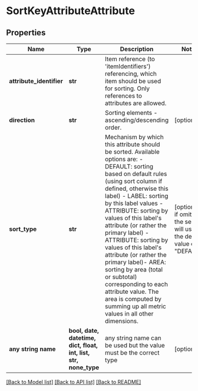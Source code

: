 # SortKeyAttributeAttribute


## Properties
Name | Type | Description | Notes
------------ | ------------- | ------------- | -------------
**attribute_identifier** | **str** | Item reference (to &#39;itemIdentifiers&#39;) referencing, which item should be used for sorting. Only references to attributes are allowed. | 
**direction** | **str** | Sorting elements - ascending/descending order. | [optional] 
**sort_type** | **str** | Mechanism by which this attribute should be sorted. Available options are: - DEFAULT: sorting based on default rules (using sort column if defined, otherwise this label)  - LABEL: sorting by this label values  - ATTRIBUTE: sorting by values of this label&#39;s attribute (or rather the primary label)  - ATTRIBUTE: sorting by values of this label&#39;s attribute (or rather the primary label)- AREA: sorting by area (total or subtotal) corresponding to each attribute value. The area is computed by summing up all metric values in all other dimensions. | [optional]  if omitted the server will use the default value of "DEFAULT"
**any string name** | **bool, date, datetime, dict, float, int, list, str, none_type** | any string name can be used but the value must be the correct type | [optional]

[[Back to Model list]](../README.md#documentation-for-models) [[Back to API list]](../README.md#documentation-for-api-endpoints) [[Back to README]](../README.md)


